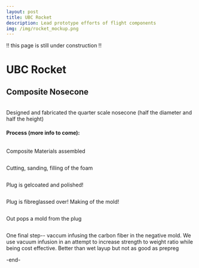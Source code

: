 ```yaml
---
layout: post
title: UBC Rocket 
description: Lead prototype efforts of flight components
img: /img/rocket_mockup.png
---
```

!! this page is still under construction !!
<h1> UBC Rocket </h1>
<h2> Composite Nosecone </h2>

<br/>
Designed and fabricated the quarter scale nosecone (half the diameter and half the height)
<br/>
<div>
  <img src="{{ site.baseurl }}/img/comp_cad.png" alt="" title=""/>
</div>


<h4> Process (more info to come): </h4>

<div>
  <img src="{{ site.baseurl }}/img/comp_materials.JPG" alt="" title="composite materials"/>
  <p> Composite Materials assembled
</div>
<div>
  <img src="{{ site.baseurl }}/img/comp_foam.JPG" alt="" title=""/>
  <p> Cutting, sanding, filling of the foam </p>
</div>
<div>
  <img src="{{ site.baseurl }}/img/comp_gelcoat.JPG" alt="" title=""/>
  <p> Plug is gelcoated and polished! </p>
</div>
<div>
  <img src="{{ site.baseurl }}/img/comp_fibreglass.JPG" alt="" title=""/>
  <p> Plug is fibreglassed over! Making of the mold! </p>
</div>
<div>
  <img src="{{ site.baseurl }}/img/comp_postpull" alt="" title=""/>
  <p> Out pops a mold from the plug </p>
</div>
<div>
  <img src="{{ site.baseurl }}/img/comp_infusion.JPG" alt="" title=""/>
  <p> One final step-- vaccum infusing the carbon fiber in the negative mold. We use vacuum infusion in an attempt to increase strength to weight ratio while being cost effective. Better than wet layup but not as good as prepreg</p>
</div>


-end-
<br/><br/>